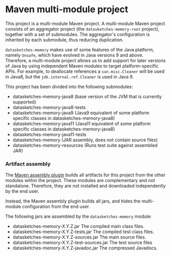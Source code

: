 # Maven multi-module project

This project is a multi-module Maven project. A multi-module Maven project consists of an aggregator project 
(the `datasketches-memory-root` project), together with a set of submodules.  The aggregator's configuration is inherited
by each submodule, thus reducing duplication.

`datasketches-memory` makes use of some features of the Java platform, namely `Unsafe`, which have evolved in
Java versions 9 and above.   Therefore, a multi-module project allows us to add support for later versions of
Java by using independent Maven modules to target platform-specific APIs.  For example, to deallocate references
a `sun.misc.Cleaner` will be used in Java8, but the `jdk.internal.ref.Cleaner` is used in Java 9.

This project has been divided into the following submodules:

* datasketches-memory-java8 (base version of the JVM that is currently supported)
* datasketches-memory-java8-tests
* datasketches-memory-java9 (Java9 equivalent of some platform specific classes in datasketches-memory-java8)
* datasketches-memory-java11 (Java11 equivalent of some platform specific classes in datasketches-memory-java8)
* datasketches-memory-java11-tests
* datasketches-memory (JAR assembly, does not contain source files)
* datasketches-memory-resources (Runs test suite against assembled JAR)

### Artifact assembly

The [Maven assembly plugin](https://maven.apache.org/plugins/maven-assembly-plugin/) builds all artifacts for this
project from the other modules within the project.  These modules are complementary and not standalone. 
Therefore, they are not installed and downloaded independently by the end user.

Instead, the Maven assembly plugin builds all jars, and hides the multi-module configuration from the end user.

The following jars are assembled by the `datasketches-memory` module:

* datasketches-memory-X.Y.Z.jar The compiled main class files.
* datasketches-memory-X.Y.Z-tests.jar The compiled test class files.
* datasketches-memory-X.Y.Z-sources.jar The main source files.
* datasketches-memory-X.Y.Z-test-sources.jar The test source files
* datasketches-memory-X.Y.Z-javadoc.jar  The compressed Javadocs.
